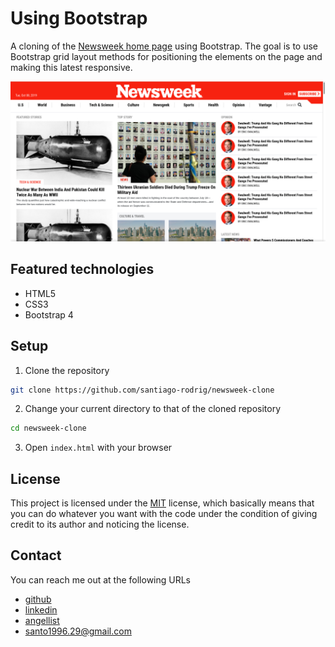 # Using Bootstrap
A cloning of the [Newsweek home page](https://www.newsweek.com/) using
Bootstrap. The goal is to use Bootstrap grid layout methods for positioning
the elements on the page and making this latest responsive.

![application demo image](./doc/demo.png)

## Featured technologies

- HTML5
- CSS3
- Bootstrap 4

## Setup

1. Clone the repository

```zsh
git clone https://github.com/santiago-rodrig/newsweek-clone
```

2. Change your current directory to that of the cloned repository

```zsh
cd newsweek-clone
```

3. Open `index.html` with your browser

## License

This project is licensed under the [MIT](./LICENSE) license, which
basically means that you can do whatever you want with the code under the
condition of giving credit to its author and noticing the license.

## Contact

You can reach me out at the following URLs

- [github](https://github.com/santiago-rodrig)
- [linkedin](https://www.linkedin.com/in/santiago-andres-rodriguez-marquez)
- [angellist](https://angel.co/u/santiago-andres-rodriguez-marquez)
- [santo1996.29@gmail.com](mailto:santo1996.29@gmail.com)
